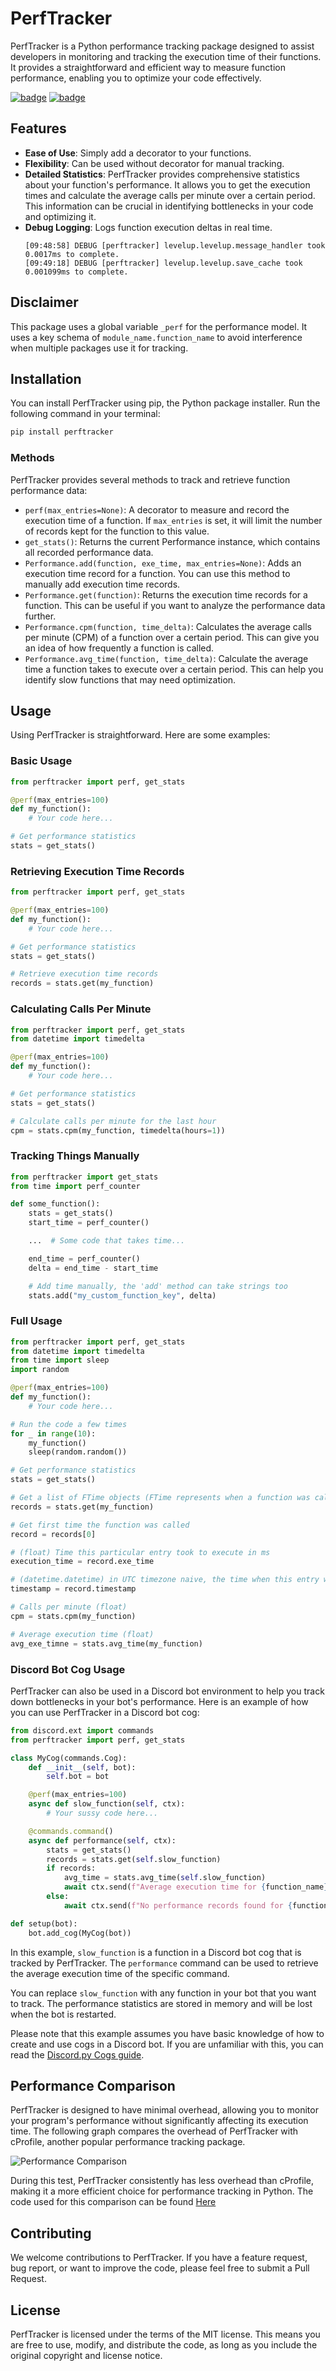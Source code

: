 # PerfTracker

PerfTracker is a Python performance tracking package designed to assist developers in monitoring and tracking the execution time of their functions. It provides a straightforward and efficient way to measure function performance, enabling you to optimize your code effectively.

[![badge](https://img.shields.io/pypi/v/perftracker)](https://pypi.org/project/perftracker/)
[![badge](https://img.shields.io/pypi/dm/perftracker)](https://pypi.org/project/perftracker/)

## Features

- **Ease of Use**: Simply add a decorator to your functions.
- **Flexibility**: Can be used without decorator for manual tracking.
- **Detailed Statistics**: PerfTracker provides comprehensive statistics about your function's performance. It allows you to get the execution times and calculate the average calls per minute over a certain period. This information can be crucial in identifying bottlenecks in your code and optimizing it.
- **Debug Logging**: Logs function execution deltas in real time.
  ```
  [09:48:58] DEBUG [perftracker] levelup.levelup.message_handler took 0.0017ms to complete.
  [09:49:18] DEBUG [perftracker] levelup.levelup.save_cache took 0.001099ms to complete.
  ```

## Disclaimer

This package uses a global variable `_perf` for the performance model. It uses a key schema
of `module_name.function_name` to avoid interference when multiple packages use it for tracking.

## Installation

You can install PerfTracker using pip, the Python package installer. Run the following command in your terminal:

```bash
pip install perftracker
```

### Methods

PerfTracker provides several methods to track and retrieve function performance data:

- `perf(max_entries=None)`: A decorator to measure and record the execution time of a function. If `max_entries` is set, it will limit the number of records kept for the function to this value.
- `get_stats()`: Returns the current Performance instance, which contains all recorded performance data.
- `Performance.add(function, exe_time, max_entries=None)`: Adds an execution time record for a function. You can use this method to manually add execution time records.
- `Performance.get(function)`: Returns the execution time records for a function. This can be useful if you want to analyze the performance data further.
- `Performance.cpm(function, time_delta)`: Calculates the average calls per minute (CPM) of a function over a certain period. This can give you an idea of how frequently a function is called.
- `Performance.avg_time(function, time_delta)`: Calculate the average time a function takes to execute over a certain period. This can help you identify slow functions that may need optimization.

## Usage

Using PerfTracker is straightforward. Here are some examples:

### Basic Usage

```python
from perftracker import perf, get_stats

@perf(max_entries=100)
def my_function():
    # Your code here...

# Get performance statistics
stats = get_stats()
```

### Retrieving Execution Time Records

```python
from perftracker import perf, get_stats

@perf(max_entries=100)
def my_function():
    # Your code here...

# Get performance statistics
stats = get_stats()

# Retrieve execution time records
records = stats.get(my_function)
```

### Calculating Calls Per Minute

```python
from perftracker import perf, get_stats
from datetime import timedelta

@perf(max_entries=100)
def my_function():
    # Your code here...

# Get performance statistics
stats = get_stats()

# Calculate calls per minute for the last hour
cpm = stats.cpm(my_function, timedelta(hours=1))
```

### Tracking Things Manually

```python
from perftracker import get_stats
from time import perf_counter

def some_function():
    stats = get_stats()
    start_time = perf_counter()

    ...  # Some code that takes time...

    end_time = perf_counter()
    delta = end_time - start_time

    # Add time manually, the 'add' method can take strings too
    stats.add("my_custom_function_key", delta)
```

### Full Usage

```python
from perftracker import perf, get_stats
from datetime import timedelta
from time import sleep
import random

@perf(max_entries=100)
def my_function():
    # Your code here...

# Run the code a few times
for _ in range(10):
    my_function()
    sleep(random.random())

# Get performance statistics
stats = get_stats()

# Get a list of FTime objects (FTime represents when a function was called)
records = stats.get(my_function)

# Get first time the function was called
record = records[0]

# (float) Time this particular entry took to execute in ms
execution_time = record.exe_time

# (datetime.datetime) in UTC timezone naive, the time when this entry was created
timestamp = record.timestamp

# Calls per minute (float)
cpm = stats.cpm(my_function)

# Average execution time (float)
avg_exe_timne = stats.avg_time(my_function)
```

### Discord Bot Cog Usage

PerfTracker can also be used in a Discord bot environment to help you track down bottlenecks in your bot's performance. Here is an example of how you can use PerfTracker in a Discord bot cog:

```python
from discord.ext import commands
from perftracker import perf, get_stats

class MyCog(commands.Cog):
    def __init__(self, bot):
        self.bot = bot

    @perf(max_entries=100)
    async def slow_function(self, ctx):
        # Your sussy code here...

    @commands.command()
    async def performance(self, ctx):
        stats = get_stats()
        records = stats.get(self.slow_function)
        if records:
            avg_time = stats.avg_time(self.slow_function)
            await ctx.send(f"Average execution time for {function_name}: {avg_time}ms")
        else:
            await ctx.send(f"No performance records found for {function_name}")

def setup(bot):
    bot.add_cog(MyCog(bot))
```

In this example, `slow_function` is a function in a Discord bot cog that is tracked by PerfTracker. The `performance` command can be used to retrieve the average execution time of the specific command.

You can replace `slow_function` with any function in your bot that you want to track. The performance statistics are stored in memory and will be lost when the bot is restarted.

Please note that this example assumes you have basic knowledge of how to create and use cogs in a Discord bot. If you are unfamiliar with this, you can read the [Discord.py Cogs guide](https://discordpy.readthedocs.io/en/stable/ext/commands/cogs.html).

## Performance Comparison

PerfTracker is designed to have minimal overhead, allowing you to monitor your program's performance without significantly affecting its execution time. The following graph compares the overhead of PerfTracker with cProfile, another popular performance tracking package.

![Performance Comparison](https://github.com/vertyco/perftracker/blob/master/.github/ASSETS/overhead_comparison.png?raw=true)

During this test, PerfTracker consistently has less overhead than cProfile, making it a more efficient choice for performance tracking in Python. The code used for this comparison can be found [Here](https://github.com/vertyco/perftracker/blob/master/overhead_comparison.py)

## Contributing

We welcome contributions to PerfTracker. If you have a feature request, bug report, or want to improve the code, please feel free to submit a Pull Request.

## License

PerfTracker is licensed under the terms of the MIT license. This means you are free to use, modify, and distribute the code, as long as you include the original copyright and license notice.
